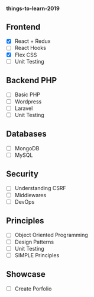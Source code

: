 #### things-to-learn-2019

Frontend
---
- [x] React + Redux
- [ ] React Hooks
- [x] Flex CSS
- [ ] Unit Testing

Backend PHP
---
- [ ] Basic PHP
- [ ] Wordpress
- [ ] Laravel
- [ ] Unit Testing

Databases
---
- [ ] MongoDB
- [ ] MySQL

Security
---
- [ ] Understanding CSRF
- [ ] Middlewares
- [ ] DevOps

Principles
---
- [ ] Object Oriented Programming
- [ ] Design Patterns
- [ ] Unit Testing
- [ ] SIMPLE Principles

Showcase
---
- [ ] Create Porfolio
